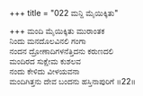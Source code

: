 +++
title = "022 ಮನ್ದಿ ಮೈಯಿಕ್ಕಿತು"

+++
ಮಂದಿ ಮೈಯಿಕ್ಕಿತು ಮುರಾಂತಕ   
ನಿಂದು ಮನದೊಲವಿನಲಿ ಗಂಗಾ   
ನಂದನ ದ್ರೋಣಾದಿಗಳನೆತ್ತಿದನು ಕರುಣದಲಿ   
ಮಂದಿರದ ಸುಕ್ಷೇಮ ಕುಶಲವ   
ನಂದು ಕೇಳಿದು ವೀಳಯವನಾ   
ಮಂದಿಗಿತ್ತನು ದೇವ ಬಂದನು ಹಸ್ತಿನಾಪುರಿಗೆ    ॥22॥
